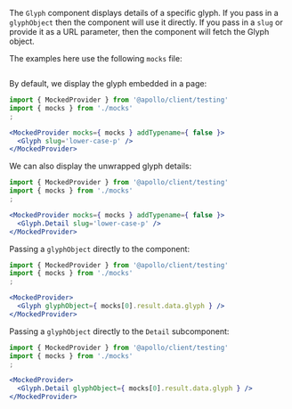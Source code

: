 The `Glyph` component displays details of a specific glyph. If you pass in a
`glyphObject` then the component will use it directly. If you pass in a `slug`
or provide it as a URL parameter, then the component will fetch the Glyph object.

The examples here use the following `mocks` file:

```js { "file": "../mocks.js" }
```

By default, we display the glyph embedded in a page:

```jsx
import { MockedProvider } from '@apollo/client/testing'
import { mocks } from './mocks'
;

<MockedProvider mocks={ mocks } addTypename={ false }>
  <Glyph slug='lower-case-p' />
</MockedProvider>
```

We can also display the unwrapped glyph details:

```jsx
import { MockedProvider } from '@apollo/client/testing'
import { mocks } from './mocks'
;

<MockedProvider mocks={ mocks } addTypename={ false }>
  <Glyph.Detail slug='lower-case-p' />
</MockedProvider>
```

Passing a `glyphObject` directly to the component:

```jsx
import { MockedProvider } from '@apollo/client/testing'
import { mocks } from './mocks'
;

<MockedProvider>
  <Glyph glyphObject={ mocks[0].result.data.glyph } />
</MockedProvider>
```

Passing a `glyphObject` directly to the `Detail` subcomponent:

```jsx
import { MockedProvider } from '@apollo/client/testing'
import { mocks } from './mocks'
;

<MockedProvider>
  <Glyph.Detail glyphObject={ mocks[0].result.data.glyph } />
</MockedProvider>
```
